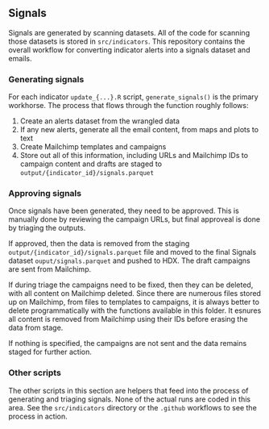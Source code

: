 ## Signals

Signals are generated by scanning datasets. All of the code for scanning those
datasets is stored in `src/indicators`. This repository contains the overall
workflow for converting indicator alerts into a signals dataset and emails.

### Generating signals

For each indicator `update_{...}.R` script, `generate_signals()` is the
primary workhorse. The process that flows through the function roughly follows:

1. Create an alerts dataset from the wrangled data
2. If any new alerts, generate all the email content, from maps and plots to text
3. Create Mailchimp templates and campaigns
4. Store out all of this information, including URLs and Mailchimp IDs to campaign content and drafts
are staged to `output/{indicator_id}/signals.parquet`

### Approving signals

Once signals have been generated, they need to be approved. This is manually done by reviewing
the campaign URLs, but final approveal is done by triaging the outputs.

If approved, then the data is removed from the staging
`output/{indicator_id}/signals.parquet` file and moved to the final Signals
dataset `ouput/signals.parquet` and pushed to HDX. The draft campaigns are
sent from Mailchimp.

If during triage the campaigns need to be fixed, then they can be deleted,
with all content on Mailchimp deleted. Since there are numerous files stored up on
Mailchimp, from files to templates to campaigns, it is always better to delete
programmatically with the functions available in this folder. It esnures all content is
removed from Mailchimp using their IDs before erasing the data from stage.

If nothing is specified, the campaigns are not sent and the data remains staged for 
further action.

### Other scripts

The other scripts in this section are helpers that feed into the process of generating and triaging signals.
None of the actual runs are coded in this area. See the `src/indicators` directory or the `.github` workflows
to see the process in action.
